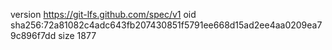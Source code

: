 version https://git-lfs.github.com/spec/v1
oid sha256:72a81082c4adc643fb207430851f5791ee668d15ad2ee4aa0209ea79c896f7dd
size 1877
